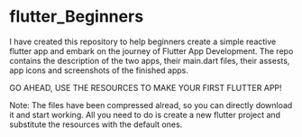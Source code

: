 # flutter_Beginners
I have created this repository to help beginners create a simple reactive flutter app and embark on the journey of Flutter App Development. 
The repo contains the description of the two apps, their main.dart files, their assests, app icons and screenshots of the finished apps. 

GO AHEAD, USE THE RESOURCES TO MAKE YOUR FIRST FLUTTER APP!

Note: The files have been compressed alread, so you can directly download it and start working. All you need to do is create a new flutter project and substitute the resources with the default ones.
